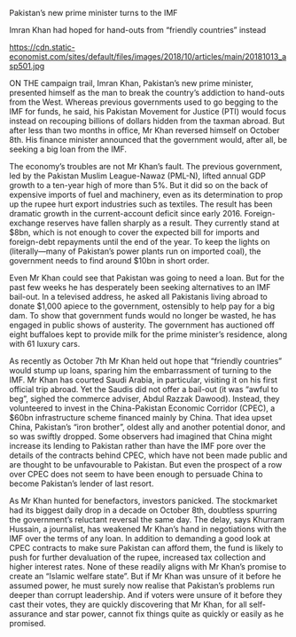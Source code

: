 Pakistan’s new prime minister turns to the IMF

Imran Khan had hoped for hand-outs from “friendly countries” instead

https://cdn.static-economist.com/sites/default/files/images/2018/10/articles/main/20181013_asp501.jpg

ON THE campaign trail, Imran Khan, Pakistan’s new prime minister, presented himself as the man to break the country’s addiction to hand-outs from the West. Whereas previous governments used to go begging to the IMF for funds, he said, his Pakistan Movement for Justice (PTI) would focus instead on recouping billions of dollars hidden from the taxman abroad. But after less than two months in office, Mr Khan reversed himself on October 8th. His finance minister announced that the government would, after all, be seeking a big loan from the IMF.

The economy’s troubles are not Mr Khan’s fault. The previous government, led by the Pakistan Muslim League-Nawaz (PML-N), lifted annual GDP growth to a ten-year high of more than 5%. But it did so on the back of expensive imports of fuel and machinery, even as its determination to prop up the rupee hurt export industries such as textiles. The result has been dramatic growth in the current-account deficit since early 2016. Foreign-exchange reserves have fallen sharply as a result. They currently stand at $8bn, which is not enough to cover the expected bill for imports and foreign-debt repayments until the end of the year. To keep the lights on (literally—many of Pakistan’s power plants run on imported coal), the government needs to find around $10bn in short order.

Even Mr Khan could see that Pakistan was going to need a loan. But for the past few weeks he has desperately been seeking alternatives to an IMF bail-out. In a televised address, he asked all Pakistanis living abroad to donate $1,000 apiece to the government, ostensibly to help pay for a big dam. To show that government funds would no longer be wasted, he has engaged in public shows of austerity. The government has auctioned off eight buffaloes kept to provide milk for the prime minister’s residence, along with 61 luxury cars.

As recently as October 7th Mr Khan held out hope that “friendly countries” would stump up loans, sparing him the embarrassment of turning to the IMF. Mr Khan has courted Saudi Arabia, in particular, visiting it on his first official trip abroad. Yet the Saudis did not offer a bail-out (it was “awful to beg”, sighed the commerce adviser, Abdul Razzak Dawood). Instead, they volunteered to invest in the China-Pakistan Economic Corridor (CPEC), a $60bn infrastructure scheme financed mainly by China. That idea upset China, Pakistan’s “iron brother”, oldest ally and another potential donor, and so was swiftly dropped. Some observers had imagined that China might increase its lending to Pakistan rather than have the IMF pore over the details of the contracts behind CPEC, which have not been made public and are thought to be unfavourable to Pakistan. But even the prospect of a row over CPEC does not seem to have been enough to persuade China to become Pakistan’s lender of last resort.

As Mr Khan hunted for benefactors, investors panicked. The stockmarket had its biggest daily drop in a decade on October 8th, doubtless spurring the government’s reluctant reversal the same day. The delay, says Khurram Hussain, a journalist, has weakened Mr Khan’s hand in negotiations with the IMF over the terms of any loan. In addition to demanding a good look at CPEC contracts to make sure Pakistan can afford them, the fund is likely to push for further devaluation of the rupee, increased tax collection and higher interest rates. None of these readily aligns with Mr Khan’s promise to create an “Islamic welfare state”. But if Mr Khan was unsure of it before he assumed power, he must surely now realise that Pakistan’s problems run deeper than corrupt leadership. And if voters were unsure of it before they cast their votes, they are quickly discovering that Mr Khan, for all self-assurance and star power, cannot fix things quite as quickly or easily as he promised. 